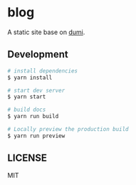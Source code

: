 # blog

A static site base on [dumi](https://d.umijs.org).

## Development

```bash
# install dependencies
$ yarn install

# start dev server
$ yarn start

# build docs
$ yarn run build

# Locally preview the production build
$ yarn run preview
```

## LICENSE

MIT

